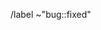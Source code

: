 <!-- Indicate in your MR title what it does -->

<!-- Indicate which issue your MR fixes by adding "Fix #[issue number]" -->


<!-- Don't remove the following line -->
/label ~"bug::fixed"
